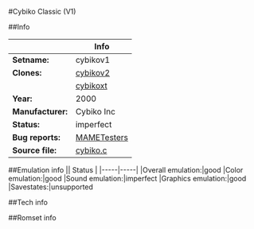 #Cybiko Classic (V1)

##Info

||Info|
|-----|-----|
|**Setname:**|cybikov1
|**Clones:**|[cybikov2](cybikov2.md)
||[cybikoxt](cybikoxt.md)
|**Year:**|2000
|**Manufacturer:**|Cybiko Inc
|**Status:**|imperfect
|**Bug reports:**|[MAMETesters](http://mametesters.org/view_all_set.php?type=1&temporary=y&search=cybiko.c)
|**Source file:**|[cybiko.c](https://github.com/mamedev/mame/blob/master/src/mess/drivers/cybiko.c)

##Emulation info
|| Status |
|-----|-----|
|Overall emulation:|good
|Color emulation:|good
|Sound emulation:|imperfect
|Graphics emulation:|good
|Savestates:|unsupported

##Tech info

##Romset info

<!--- START OF EDITED COMMENT DO NOT TOUCH TEXT ABOVE-->
